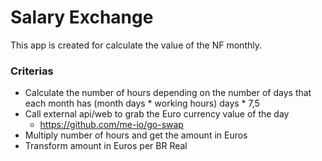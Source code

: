 # Salary Exchange

This app is created for calculate the value of the NF monthly.


### Criterias

- Calculate the number of hours depending on the number of days that each month has
    (month days * working hours) days * 7,5
- Call external api/web to grab the Euro currency value of the day
    - https://github.com/me-io/go-swap
- Multiply number of hours and get the amount in Euros
- Transform amount in Euros per BR Real

